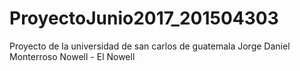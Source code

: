 # ProyectoJunio2017_201504303
Proyecto de la universidad  de san carlos de guatemala Jorge Daniel Monterroso Nowell - El Nowell 
